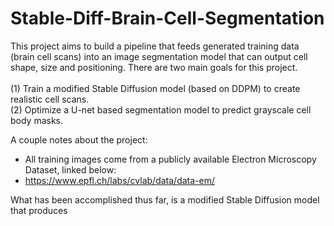  # Stable-Diff-Brain-Cell-Segmentation
 This project aims to build a pipeline that feeds generated training data (brain cell scans) into an image segmentation model that can output cell shape, size and positioning. There are two main goals for this project. <br><br>
 (1) Train a modified Stable Diffusion model (based on DDPM) to create realistic cell scans. <br>
 (2) Optimize a U-net based segmentation model to predict grayscale cell body masks. <br> 

A couple notes about the project:
* All training images come from a publicly available Electron Microscopy Dataset, linked below:
 * https://www.epfl.ch/labs/cvlab/data/data-em/

 What has been accomplished thus far, is a modified Stable Diffusion model that produces 
